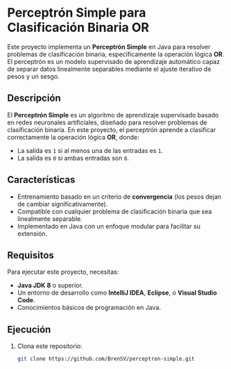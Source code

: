 # Perceptrón Simple para Clasificación Binaria OR

Este proyecto implementa un **Perceptrón Simple** en Java para resolver problemas de clasificación binaria, específicamente la operación lógica **OR**. El perceptrón es un modelo supervisado de aprendizaje automático capaz de separar datos linealmente separables mediante el ajuste iterativo de pesos y un sesgo.


## Descripción

El **Perceptrón Simple** es un algoritmo de aprendizaje supervisado basado en redes neuronales artificiales, diseñado para resolver problemas de clasificación binaria. En este proyecto, el perceptrón aprende a clasificar correctamente la operación lógica **OR**, donde:
- La salida es `1` si al menos una de las entradas es `1`.
- La salida es `0` si ambas entradas son `0`.

## Características

- Entrenamiento basado en un criterio de **convergencia** (los pesos dejan de cambiar significativamente).
- Compatible con cualquier problema de clasificación binaria que sea linealmente separable.
- Implementado en Java con un enfoque modular para facilitar su extensión.

## Requisitos

Para ejecutar este proyecto, necesitas:

- **Java JDK 8** o superior.
- Un entorno de desarrollo como **IntelliJ IDEA**, **Eclipse**, o **Visual Studio Code**.
- Conocimientos básicos de programación en Java.

## Ejecución

1. Clona este repositorio:
   ```bash
   git clone https://github.com/BrenSV/perceptron-simple.git
